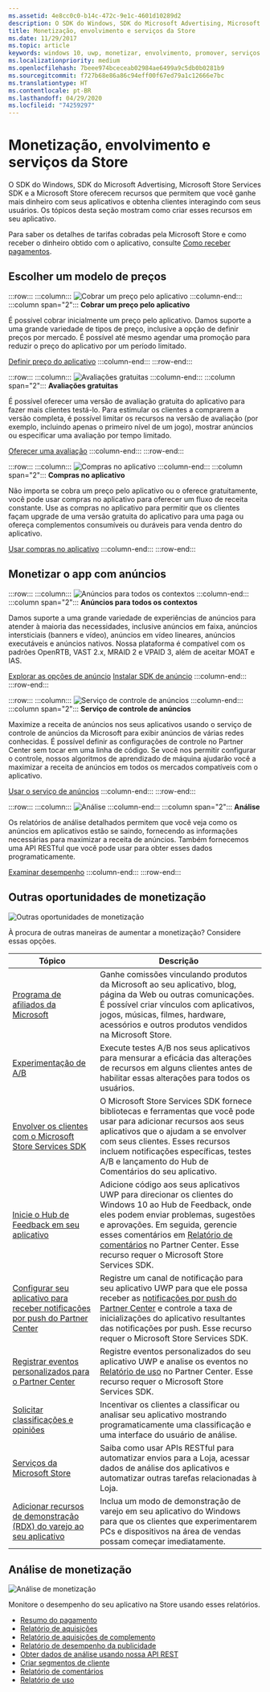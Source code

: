 ```yaml
---
ms.assetid: 4e8cc0c0-b14c-472c-9e1c-4601d10289d2
description: O SDK do Windows, SDK do Microsoft Advertising, Microsoft Store Services SDK e a Microsoft Store oferecem muitos recursos que permitem que você ganhe mais dinheiro com seus aplicativos e obtenha clientes interagindo com seus usuários.
title: Monetização, envolvimento e serviços da Store
ms.date: 11/29/2017
ms.topic: article
keywords: windows 10, uwp, monetizar, envolvimento, promover, serviços da Store
ms.localizationpriority: medium
ms.openlocfilehash: 7beee974bceceab02984ae6499a9c5db0b0281b9
ms.sourcegitcommit: f727b68e86a86c94eff00f67ed79a1c12666e7bc
ms.translationtype: HT
ms.contentlocale: pt-BR
ms.lasthandoff: 04/29/2020
ms.locfileid: "74259297"
---
```

# <a name="monetization-engagement-and-store-services"></a>Monetização, envolvimento e serviços da Store

O SDK do Windows, SDK do Microsoft Advertising, Microsoft Store Services SDK e a Microsoft Store oferecem recursos que permitem que você ganhe mais dinheiro com seus aplicativos e obtenha clientes interagindo com seus usuários. Os tópicos desta seção mostram como criar esses recursos em seu aplicativo.

Para saber os detalhes de tarifas cobradas pela Microsoft Store e como receber o dinheiro obtido com o aplicativo, consulte [Como receber pagamentos](../publish/getting-paid-apps.md).

## <a name="choose-a-pricing-model"></a>Escolher um modelo de preços

:::row:::
    :::column:::
        ![Cobrar um preço pelo aplicativo](images/pricing-charge-price.png)
    :::column-end:::
    :::column span="2":::
**Cobrar um preço pelo aplicativo**

É possível cobrar inicialmente um preço pelo aplicativo. Damos suporte a uma grande variedade de tipos de preço, inclusive a opção de definir preços por mercado. É possível até mesmo agendar uma promoção para reduzir o preço do aplicativo por um período limitado.

[Definir preço do aplicativo](../publish/set-app-pricing-and-availability.md)
    :::column-end:::
:::row-end:::

:::row:::
    :::column:::
        ![Avaliações gratuitas](images/pricing-free-trial.png)
    :::column-end:::
    :::column span="2":::
**Avaliações gratuitas**

É possível oferecer uma versão de avaliação gratuita do aplicativo para fazer mais clientes testá-lo. Para estimular os clientes a comprarem a versão completa, é possível limitar os recursos na versão de avaliação (por exemplo, incluindo apenas o primeiro nível de um jogo), mostrar anúncios ou especificar uma avaliação por tempo limitado.

[Oferecer uma avaliação](in-app-purchases-and-trials.md)
    :::column-end:::
:::row-end:::

:::row:::
    :::column:::
        ![Compras no aplicativo](images/pricing-in-app-purchases.png)
    :::column-end:::
    :::column span="2":::
**Compras no aplicativo**

Não importa se cobra um preço pelo aplicativo ou o oferece gratuitamente, você pode usar compras no aplicativo para oferecer um fluxo de receita constante. Use as compras no aplicativo para permitir que os clientes façam upgrade de uma versão gratuita do aplicativo para uma paga ou ofereça complementos consumíveis ou duráveis para venda dentro do aplicativo.

[Usar compras no aplicativo](in-app-purchases-and-trials.md)
    :::column-end:::
:::row-end:::

## <a name="monetize-your-app-with-ads"></a>Monetizar o app com anúncios

:::row:::
    :::column:::
        ![Anúncios para todos os contextos](images/monetize-ads-every-context.png)
    :::column-end:::
    :::column span="2":::
**Anúncios para todos os contextos**

Damos suporte a uma grande variedade de experiências de anúncios para atender à maioria das necessidades, inclusive anúncios em faixa, anúncios intersticiais (banners e vídeo), anúncios em vídeo lineares, anúncios executáveis e anúncios nativos. Nossa plataforma é compatível com os padrões OpenRTB, VAST 2.x, MRAID 2 e VPAID 3, além de aceitar MOAT e IAS.

[Explorar as opções de anúncio](../publish/create-an-ad-campaign-for-your-app.md)
[Instalar SDK de anúncio](https://marketplace.visualstudio.com/items?itemName=AdMediator.MicrosoftAdvertisingSDK)
    :::column-end:::
:::row-end:::

:::row:::
    :::column:::
        ![Serviço de controle de anúncios](images/monetize-ad-mediation-service.png)
    :::column-end:::
    :::column span="2":::
**Serviço de controle de anúncios**

Maximize a receita de anúncios nos seus aplicativos usando o serviço de controle de anúncios da Microsoft para exibir anúncios de várias redes conhecidas. É possível definir as configurações de controle no Partner Center sem tocar em uma linha de código. Se você nos permitir configurar o controle, nossos algoritmos de aprendizado de máquina ajudarão você a maximizar a receita de anúncios em todos os mercados compatíveis com o aplicativo.

[Usar o serviço de anúncios](https://blogs.windows.com/windowsdeveloper/2017/05/08/announcing-microsofts-ad-mediation-service/)
    :::column-end:::
:::row-end:::

:::row:::
    :::column:::
        ![Análise](images/monetize-analytics-pie-chart.png)
    :::column-end:::
    :::column span="2":::
**Análise**

Os relatórios de análise detalhados permitem que você veja como os anúncios em aplicativos estão se saindo, fornecendo as informações necessárias para maximizar a receita de anúncios. Também fornecemos uma API RESTful que você pode usar para obter esses dados programaticamente.

[Examinar desempenho](../publish/advertising-performance-report.md)
    :::column-end:::
:::row-end:::

## <a name="other-monetization-opportunities"></a>Outras oportunidades de monetização

![Outras oportunidades de monetização](images/monetize-other-opportunities.png)

À procura de outras maneiras de aumentar a monetização? Considere essas opções.

 Tópico                | Descrição                 |
|--------------------|-----------------------------|
| [Programa de afiliados da Microsoft](https://www.microsoftaffiliates.com/) | Ganhe comissões vinculando produtos da Microsoft ao seu aplicativo, blog, página da Web ou outras comunicações. É possível criar vínculos com aplicativos, jogos, músicas, filmes, hardware, acessórios e outros produtos vendidos na Microsoft Store.
| [Experimentação de A/B](https://docs.microsoft.com/windows/uwp/monetize/run-app-experiments-with-a-b-testing) | Execute testes A/B nos seus aplicativos para mensurar a eficácia das alterações de recursos em alguns clientes antes de habilitar essas alterações para todos os usuários.
| [Envolver os clientes com o Microsoft Store Services SDK](microsoft-store-services-sdk.md) | O Microsoft Store Services SDK fornece bibliotecas e ferramentas que você pode usar para adicionar recursos aos seus aplicativos que o ajudam a se envolver com seus clientes. Esses recursos incluem notificações específicas, testes A/B e lançamento do Hub de Comentários do seu aplicativo.
| [Inicie o Hub de Feedback em seu aplicativo](launch-feedback-hub-from-your-app.md) | Adicione código aos seus aplicativos UWP para direcionar os clientes do Windows 10 ao Hub de Feedback, onde eles podem enviar problemas, sugestões e aprovações. Em seguida, gerencie esses comentários em [Relatório de comentários](../publish/feedback-report.md) no Partner Center. Esse recurso requer o Microsoft Store Services SDK. 
| [Configurar seu aplicativo para receber notificações por push do Partner Center](configure-your-app-to-receive-dev-center-notifications.md) | Registre um canal de notificação para seu aplicativo UWP para que ele possa receber as [notificações por push do Partner Center](../publish/send-push-notifications-to-your-apps-customers.md) e controle a taxa de inicializações do aplicativo resultantes das notificações por push. Esse recurso requer o Microsoft Store Services SDK.
| [Registrar eventos personalizados para o Partner Center](log-custom-events-for-dev-center.md) | Registre eventos personalizados do seu aplicativo UWP e analise os eventos no [Relatório de uso](../publish/usage-report.md) no Partner Center. Esse recurso requer o Microsoft Store Services SDK.
| [Solicitar classificações e opiniões](request-ratings-and-reviews.md) | Incentivar os clientes a classificar ou analisar seu aplicativo mostrando programaticamente uma classificação e uma interface do usuário de análise.
| [Serviços da Microsoft Store](using-windows-store-services.md) | Saiba como usar APIs RESTful para automatizar envios para a Loja, acessar dados de análise dos aplicativos e automatizar outras tarefas relacionadas à Loja.
| [Adicionar recursos de demonstração (RDX) do varejo ao seu aplicativo](retail-demo-experience.md) | Inclua um modo de demonstração de varejo em seu aplicativo do Windows para que os clientes que experimentarem PCs e dispositivos na área de vendas possam começar imediatamente.

## <a name="monetization-analytics"></a>Análise de monetização

![Análise de monetização](images/monetize-analytics.png)

Monitore o desempenho do seu aplicativo na Store usando esses relatórios.

- [Resumo do pagamento](../publish/payout-summary.md)
- [Relatório de aquisições](../publish/acquisitions-report.md)
- [Relatório de aquisições de complemento](../publish/add-on-acquisitions-report.md)
- [Relatório de desempenho da publicidade](../publish/advertising-performance-report.md)
- [Obter dados de análise usando nossa API REST](access-analytics-data-using-windows-store-services.md)
- [Criar segmentos de cliente](../publish/create-customer-segments.md)
- [Relatório de comentários](../publish/feedback-report.md)
- [Relatório de uso](../publish/usage-report.md)